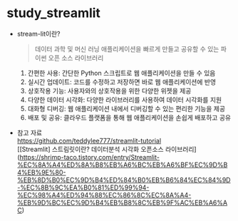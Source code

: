 # study_streamlit
* stream-lit이란?
  > 데이터 과학 및 머신 러닝 애플리케이션을 빠르게 만들고 공유할 수 있는 파이썬 오픈 소스 라이브러리
  1) 간편한 사용: 간단한 Python 스크립트로 웹 애플리케이션을 만들 수 있음
  2) 실시간 업데이트: 코드를 수정하고 저장하면 바로 웹 애플리케이션에 반영
  3) 상호작용 기능: 사용자와의 상호작용을 위한 다양한 위젯을 제공
  4) 다양한 데이터 시각화: 다양한 라이브러리를 사용하여 데이터 시각화를 지원
  5) 대화형 디버깅: 웹 애플리케이션 내에서 디버깅할 수 있는 편리한 기능을 제공
  6) 배포 및 공유: 클라우드 플랫폼을 통해 웹 애플리케이션을 손쉽게 배포하고 공유

* 참고 자료<br>
  https://github.com/teddylee777/streamlit-tutorial<br>
  [[Streamlit] 스트림릿이란? 데이터분석 시각화 오픈소스 라이브러리] (https://shrimp-taco.tistory.com/entry/Streamlit-%EC%8A%A4%ED%8A%B8%EB%A6%BC%EB%A6%BF%EC%9D%B4%EB%9E%80-%EB%8D%B0%EC%9D%B4%ED%84%B0%EB%B6%84%EC%84%9D-%EC%8B%9C%EA%B0%81%ED%99%94-%EC%98%A4%ED%94%88%EC%86%8C%EC%8A%A4-%EB%9D%BC%EC%9D%B4%EB%B8%8C%EB%9F%AC%EB%A6%AC)
